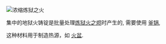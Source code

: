 ![浓缩炼狱之火](item:betterwithmods:material@17)

集中的地狱火铸锭是批量处理[炼狱火之烬](hellfire_dust.md)时产生的, 需要使用 [釜锅](../blocks/cauldron.md),
  
这种材料用于制造热源，如 [火盆](../blocks/hibachi.md).
